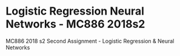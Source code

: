 # Logistic Regression Neural Networks - MC886 2018s2
MC886 2018 s2 Second Assignment - Logistic Regression &amp; Neural Networks
